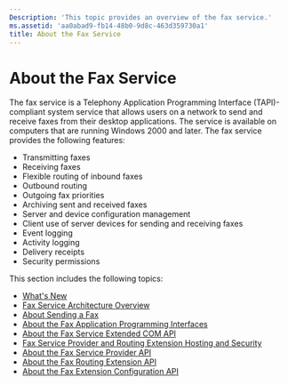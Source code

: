 ```yaml
---
Description: 'This topic provides an overview of the fax service.'
ms.assetid: 'aa0abad9-fb14-48b0-9d8c-463d359730a1'
title: About the Fax Service
---
```


# About the Fax Service

The fax service is a Telephony Application Programming Interface (TAPI)-compliant system service that allows users on a network to send and receive faxes from their desktop applications. The service is available on computers that are running Windows 2000 and later. The fax service provides the following features:

-   Transmitting faxes
-   Receiving faxes
-   Flexible routing of inbound faxes
-   Outbound routing
-   Outgoing fax priorities
-   Archiving sent and received faxes
-   Server and device configuration management
-   Client use of server devices for sending and receiving faxes
-   Event logging
-   Activity logging
-   Delivery receipts
-   Security permissions

This section includes the following topics:

-   [What's New](-mfax-what-s-new.md)
-   [Fax Service Architecture Overview](-mfax-fax-service-architecture-overview.md)
-   [About Sending a Fax](-mfax-about-sending-a-fax.md)
-   [About the Fax Application Programming Interfaces](-mfax-about-the-fax-application-programming-interfaces.md)
-   [About the Fax Service Extended COM API](-mfax-about-the-fax-service-extended-com-api.md)
-   [Fax Service Provider and Routing Extension Hosting and Security](-mfax-fax-service-provider-and-routing-extension-hosting-and-security.md)
-   [About the Fax Service Provider API](-mfax-about-the-fax-service-provider-api.md)
-   [About the Fax Routing Extension API](-mfax-about-the-fax-routing-extension-api.md)
-   [About the Fax Extension Configuration API](-mfax-about-the-fax-extension-configuration-api.md)

 

 



